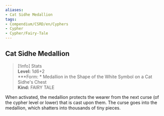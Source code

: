 ```yaml
---
aliases:
- Cat Sidhe Medallion
tags:
- Compendium/CSRD/en/Cyphers
- Cypher
- Cypher/Fairy-Tale
---
```


  
## Cat Sidhe Medallion  
>[!info] Stats  
> **Level:** 1d6+2  
> ***Form: * Medallion in the Shape of the White Symbol on a Cat Sidhe's Chest  
> **Kind:** FAIRY TALE
  
When activated, the medallion protects the wearer from the next curse (of the cypher level or lower) that is cast upon them. The curse goes into the medallion, which shatters into thousands of tiny pieces.